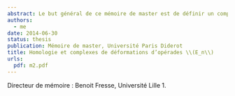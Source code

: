 ```yaml
---
abstract: Le but général de ce mémoire de master est de définir un complexe qui calcul la cohomologie des algèbres de Gerstenhaber et des complexes de déformations associés en utilisant une construction bar itérée.
authors:
  - me
date: 2014-06-30
status: thesis
publication: Mémoire de master, Université Paris Diderot
title: Homologie et complexes de déformations d’opérades \\(E_n\\)
urls:
  pdf: m2.pdf
---
```


Directeur de mémoire : Benoit Fresse, Université Lille 1.
